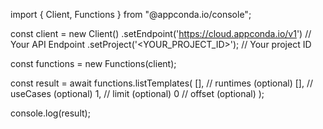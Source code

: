 import { Client, Functions } from "@appconda.io/console";

const client = new Client()
    .setEndpoint('https://cloud.appconda.io/v1') // Your API Endpoint
    .setProject('<YOUR_PROJECT_ID>'); // Your project ID

const functions = new Functions(client);

const result = await functions.listTemplates(
    [], // runtimes (optional)
    [], // useCases (optional)
    1, // limit (optional)
    0 // offset (optional)
);

console.log(result);
